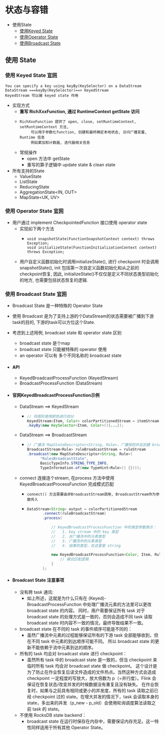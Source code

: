 # 状态与容错

- 使用State
    - [使用Keyed State](#使用-keyed-state-官网)
    - [使用Operator State](#使用-operator-state-官网)
    - [使用Broadcast State](#使用-broadcast-state)

## 使用 State

### 使用 Keyed State [官网](https://ci.apache.org/projects/flink/flink-docs-release-1.12/dev/stream/state/state.html#using-keyed-state)

```text
You can specify a key using keyBy(KeySelector) on a DataStream
DataStream ===keyBy(KeySelector)==> KeyedStream
KeyedStream 可以被 keyed state 作用
```

- 实现方式
    - **重写 RichXxxFunction, 通过 RuntimeContext getState 访问**
    - ```text
      RichXxxFunction 提供了 open, close, setRuntimeContext, setRuntimeContext 方法,
           可以用于参数化function, 创建和最终确定本地状态, 访问广播变量, Runtime 信息
           例如累加和计数器, 迭代器相关信息
      ```
    - 常规操作
        - open 方法中 getState
        - 重写的算子逻辑中 update state & clean state
- 所有支持的State
    - ValueState<T>
    - ListState<T>
    - ReducingState<T>
    - AggregationState<IN, OUT>
    - MapState<UK, UV>

### 使用 Operator State [官网](https://ci.apache.org/projects/flink/flink-docs-release-1.12/dev/stream/state/state.html#using-operator-state)

- 用户通过 implement CheckpointedFunction 接口使用 operator state
    - 实现如下两个方法
        - ```text
          void snapshotState(FunctionSnapshotContext context) throws Exception;
          void initializeState(FunctionInitializationContext context) throws Exception;
          ```
    - 用户自定义函数初始化时调用initializeState(), 进行 checkpoint 时会调用 snapshotState(), init 包括第一次自定义函数初始化和从之前的checkpoint恢复, 因此,
      initializeState()不仅仅是定义不同状态类型初始化的地方, 也需要包括状态恢复的逻辑.

### 使用 Broadcast State [官网](https://ci.apache.org/projects/flink/flink-docs-release-1.12/dev/stream/state/broadcast_state.html)

- Broadcast State 是一种特殊的 Operator State
- 使用 Broadcast 是为了支持上游的个DataStream的状态需要被广播到下游task的目的, 下游的task可以方位这个State.
- 考虑到上述用例, broadcast state 和 operator state 区别
    - broadcast state 是个map
    - broadcast state 只能被特殊的 operator 使用
    - an operator 可以有 多个不同名称的 broadcast state
- #### API
    - KeyedBroadcastProcessFunction (KeyedStream)
    - BroadcastProcessFunction (DataStream)

- #### 官网KeyedBroadcastProcessFunction示例
    - DataStream ==> KeyedStream
        - ```java
          // 将图形使用颜色进行划分
          KeyedStream<Item, Color> colorPartitionedStream = itemStream
          .keyBy(new KeySelector<Item, Color>(){...});
          ```
    - DataStream ==> BroadcastStream
        - ```java
          // 广播流 MapStateDescriptor<String, Rule>，广播规则并且创建 broadcast state
          BroadcastStream<Rule> ruleBroadcastStream = ruleStream
          .broadcast(new MapStateDescriptor<String, Rule>(
                "RulesBroadcastState",
                BasicTypeInfo.STRING_TYPE_INFO,
                TypeInformation.of(new TypeHint<Rule>() {})));
          ```
    - connect 连接连个stream, 在process 方法中使用KeyedBroadcastProcessFunction 完成模式匹配
        - ```text
          connect() 方法需要由非BroadcastStream调用, BroadcastStream作为参数传入
          ```
        - ```java
          DataStream<String> output = colorPartitionedStream
                 .connect(ruleBroadcastStream)
                 .process(
                     
                     // KeyedBroadcastProcessFunction 中的类型参数表示：
                     //   1. key stream 中的 key 类型
                     //   2. 非广播流中的元素类型
                     //   3. 广播流中的元素类型
                     //   4. 结果的类型，在这里是 string
                     
                     new KeyedBroadcastProcessFunction<Color, Item, Rule, String>() {
                         // 模式匹配逻辑
                     }
                 );
          ```

- #### Broadcast State 注意事项
    - 没有跨 task 通讯:
        - 如上所述，这就是为什么只有在 (Keyed)-BroadcastProcessFunction 中处理广播流元素的方法里可以更改 broadcast state 的内容。 同时，用户需要保证所有 task 对于 broadcast state 的处理方式是一致的，否则会造成不同 task 读取 broadcast state 时内容不一致的情况，最终导致结果不一致。
    - broadcast state 在不同的 task 的事件顺序可能是不同的：
        - 虽然广播流中元素的过程能够保证所有的下游 task 全部能够收到，但在不同 task 中元素的到达顺序可能不同。 所以 broadcast state 的更新不能依赖于流中元素到达的顺序。
    - 所有的 task 均会对 broadcast state 进行 checkpoint：
        - 虽然所有 task 中的 broadcast state 是一致的，但当 checkpoint 来临时所有 task 均会对 broadcast state 做 checkpoint。 这个设计是为了防止在作业恢复后读文件造成的文件热点。当然这种方式会造成 checkpoint 一定程度的写放大，放大倍数为 p（=并行度）。Flink 会保证在恢复状态/改变并发的时候数据没有重复且没有缺失。 在作业恢复时，如果与之前具有相同或更小的并发度，所有的 task 读取之前已经 checkpoint 过的 state。在增大并发的情况下，task 会读取本身的 state，多出来的并发（p_new - p_old）会使用轮询调度算法读取之前 task 的 state。
    - 不使用 RocksDB state backend：
        - broadcast state 在运行时保存在内存中，需要保证内存充足。这一特性同样适用于所有其他 Operator State。